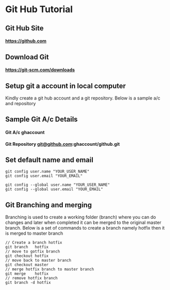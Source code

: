 
# Git Hub Tutorial

## Git Hub Site
#### https://github.com
## Download Git
#### https://git-scm.com/downloads



## Setup git a account in local computer

<p>
Kindly create a git hub account and a git repository. Below is a sample a/c and repository
</p>


## Sample Git A/c Details
#### Git A/c          ghaccount
#### Git Repository   git@github.com:ghaccount/github.git



## Set default name and email

```
git config user.name "YOUR_USER_NAME"
git config user.email "YOUR_EMAIL"

git config --global user.name "YOUR_USER_NAME"
git config --global user.email "YOUR_EMAIL"
```

## Git Branching and merging
<p>
Branching is used to create a working folder (branch) where you can do changes and later when completed it can be merged to the original master branch. Below is a set of commands to create a branch namely hotfix then it is merged to master branch
</p>

```
// Create a branch hotfix
git branch   hotfix
// move to gotfix branch
git checkout hotfix
// move back to master branch
git checkout master
// merge hotfix branch to master branch
git merge    hotfix
// remove hotfix branch
git branch -d hotfix
```
